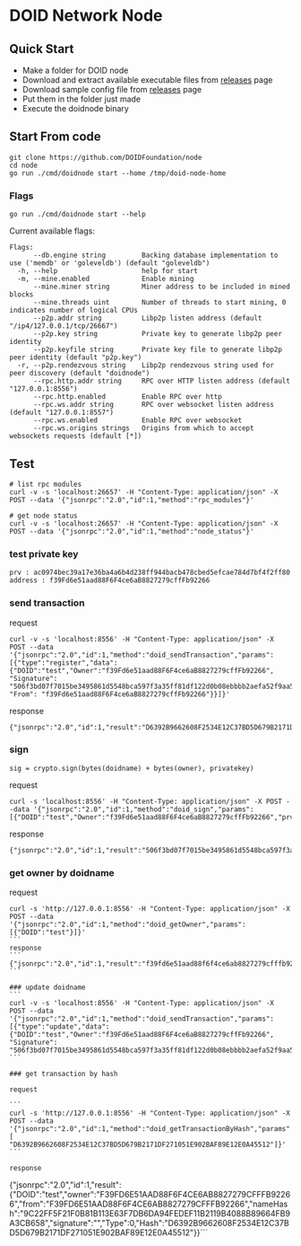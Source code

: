# DOID Network Node

## Quick Start

- Make a folder for DOID node
- Download and extract available executable files from [releases](https://github.com/DOIDFoundation/node/releases) page
- Download sample config file from [releases](https://github.com/DOIDFoundation/node/releases) page
- Put them in the folder just made
- Execute the doidnode binary

## Start From code

```
git clone https://github.com/DOIDFoundation/node
cd node
go run ./cmd/doidnode start --home /tmp/doid-node-home
```

### Flags

```
go run ./cmd/doidnode start --help
```

Current available flags:

```
Flags:
      --db.engine string         Backing database implementation to use ('memdb' or 'goleveldb') (default "goleveldb")
  -h, --help                     help for start
  -m, --mine.enabled             Enable mining
      --mine.miner string        Miner address to be included in mined blocks
      --mine.threads uint        Number of threads to start mining, 0 indicates number of logical CPUs
      --p2p.addr string          Libp2p listen address (default "/ip4/127.0.0.1/tcp/26667")
      --p2p.key string           Private key to generate libp2p peer identity
      --p2p.keyfile string       Private key file to generate libp2p peer identity (default "p2p.key")
  -r, --p2p.rendezvous string    Libp2p rendezvous string used for peer discovery (default "doidnode")
      --rpc.http.addr string     RPC over HTTP listen address (default "127.0.0.1:8556")
      --rpc.http.enabled         Enable RPC over http
      --rpc.ws.addr string       RPC over websocket listen address (default "127.0.0.1:8557")
      --rpc.ws.enabled           Enable RPC over websocket
      --rpc.ws.origins strings   Origins from which to accept websockets requests (default [*])
```

## Test

```
# list rpc modules
curl -v -s 'localhost:26657' -H "Content-Type: application/json" -X POST --data '{"jsonrpc":"2.0","id":1,"method":"rpc_modules"}'

# get node status
curl -v -s 'localhost:26657' -H "Content-Type: application/json" -X POST --data '{"jsonrpc":"2.0","id":1,"method":"node_status"}'
```

### test private key

```
prv : ac0974bec39a17e36ba4a6b4d238ff944bacb478cbed5efcae784d7bf4f2ff80
address : f39Fd6e51aad88F6F4ce6aB8827279cffFb92266
```

### send transaction

request

```
curl -v -s 'localhost:8556' -H "Content-Type: application/json" -X POST --data '{"jsonrpc":"2.0","id":1,"method":"doid_sendTransaction","params":[{"type":"register","data":{"DOID":"test","Owner":"f39Fd6e51aad88F6F4ce6aB8827279cffFb92266", "Signature": "506f3bd07f7015be3495861d5548bca597f3a35ff81df122d0b08ebbbb2aefa52f9aa5bd3b38824d18cd8cce73c35a88518222d7f75f0b6360039f72081701ab01", "From": "f39Fd6e51aad88F6F4ce6aB8827279cffFb92266"}}]}'
```

response

```
{"jsonrpc":"2.0","id":1,"result":"D6392B9662608F2534E12C37BD5D679B2171DF271051E902BAF89E12E0A45512"}
```

### sign

```
sig = crypto.sign(bytes(doidname) + bytes(owner), privatekey)
```

request

```
curl -s 'localhost:8556' -H "Content-Type: application/json" -X POST --data '{"jsonrpc":"2.0","id":1,"method":"doid_sign","params":[{"DOID":"test","Owner":"f39Fd6e51aad88F6F4ce6aB8827279cffFb92266","prv":"ac0974bec39a17e36ba4a6b4d238ff944bacb478cbed5efcae784d7bf4f2ff80"}]}'
```

response

```
{"jsonrpc":"2.0","id":1,"result":"506f3bd07f7015be3495861d5548bca597f3a35ff81df122d0b08ebbbb2aefa52f9aa5bd3b38824d18cd8cce73c35a88518222d7f75f0b6360039f72081701ab01"}
```

### get owner by doidname

request

````
curl -s 'http://127.0.0.1:8556' -H "Content-Type: application/json" -X POST --data '{"jsonrpc":"2.0","id":1,"method":"doid_getOwner","params":[{"DOID":"test"}]}'
```
response
```
{"jsonrpc":"2.0","id":1,"result":"f39fd6e51aad88f6f4ce6ab8827279cfffb92266"}
```

### update doidname
```
curl -v -s 'localhost:8556' -H "Content-Type: application/json" -X POST --data '{"jsonrpc":"2.0","id":1,"method":"doid_sendTransaction","params":[{"type":"update","data":{"DOID":"test","Owner":"f39Fd6e51aad88F6F4ce6aB8827279cffFb92266", "Signature": "506f3bd07f7015be3495861d5548bca597f3a35ff81df122d0b08ebbbb2aefa52f9aa5bd3b38824d18cd8cce73c35a88518222d7f75f0b6360039f72081701ab01"}}]}'
```

### get transaction by hash

request

```
curl -s 'http://127.0.0.1:8556' -H "Content-Type: application/json" -X POST --data '{"jsonrpc":"2.0","id":1,"method":"doid_getTransactionByHash","params":[ "D6392B9662608F2534E12C37BD5D679B2171DF271051E902BAF89E12E0A45512"]}'
```

response

````

{"jsonrpc":"2.0","id":1,"result":{"DOID":"test","owner":"F39FD6E51AAD88F6F4CE6AB8827279CFFFB92266","from":"F39FD6E51AAD88F6F4CE6AB8827279CFFFB92266","nameHash":"9C22FF5F21F0B81B113E63F7DB6DA94FEDEF11B2119B4088B89664FB9A3CB658","signature":"","Type":0,"Hash":"D6392B9662608F2534E12C37BD5D679B2171DF271051E902BAF89E12E0A45512"}}```

```

```
